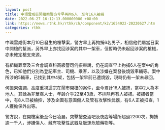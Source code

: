 ```yaml
---
layout: post
title: 中環雲咸街開槍案警方今早再拘6人　至今16人被捕
date: 2022-06-27 16:12:13.000000000 +08:00
link: https://news.rthk.hk/rthk/ch/component/k2/1654922-20220627.htm
categories: rthk
---
```


中環雲咸街本月10日發生的槍擊案，警方早上再拘捕6名男子，相信他們屬當日案中開槍的幫派，另外早上亦找回涉案的其中一架車，但暫時仍未起回涉案的槍械，亦未確定槍支來源。

有組織罪案及三合會調查科高級警司何振東說，仍在調查早上拘捕6人在案中的角色，已知他們分別為登記車主、司機、乘客，以及涉嫌在案發後燒毀車輛等。案中所涉的5輛車，已找到其中4架，包括一架早前已遭燒毀，現時仍有一架未尋回。

何振東強調，高度重視這宗在鬧市開槍的案件，至今累計16人被捕，當中2人為本地人，其餘為非華裔人士，年齡介乎22至43歲，不排除再有人被捕。被捕者當中，有8人已被檢控，涉及企圖有意圖傷人及管有攻擊性武器，有6人正被扣查，1人獲擔保外出等。

警方說，在開槍案後至今日凌晨，突擊搜查酒吧及夜店等場所超過2200次，拘捕逾一千人，涉嫌傷人、藏有攻擊性武器及販運危險藥物等。
